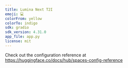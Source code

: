 ```yaml
---
title: Lumina Next T2I
emoji: 💻
colorFrom: yellow
colorTo: indigo
sdk: gradio
sdk_version: 4.31.0
app_file: app.py
license: mit
---
```


Check out the configuration reference at https://huggingface.co/docs/hub/spaces-config-reference
